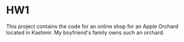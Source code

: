 # HW1

This project contains the code for an online shop for an Apple Orchard located in Kashmir. My boyfriend's family owns such an orchard.
